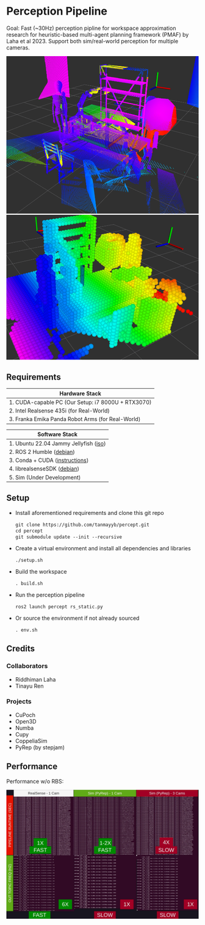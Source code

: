 # Perception Pipeline

Goal: Fast (~30Hz) perception pipline for workspace approximation research for heuristic-based multi-agent planning framework (PMAF) by Laha et al 2023. Support both sim/real-world perception for multiple cameras.

![Rviz PointCloud](imgs/250121_rviz_pointclouds.png)
![Rviz Primitives](imgs/250121_rviz_primitives.png)

## Requirements


| Hardware Stack                                     |
| ---------------------------------------------------- |
| 1. CUDA-capable PC (Our Setup: i7 8000U + RTX3070) |
| 2. Intel Realsense 435i (for Real-World)           |
| 3. Franka Emika Panda Robot Arms (for Real-World)  |


| Software Stack                                                                                                      |
| --------------------------------------------------------------------------------------------------------------------- |
| 1. Ubuntu 22.04 Jammy Jellyfish ([iso](https://releases.ubuntu.com/focal/https:/))                                      |
| 2. ROS 2 Humble ([debian](http://wiki.ros.org/noetic/Installation/Debianhttps:/))                                   |
| 3. Conda + CUDA ([instructions](https://x.com/jeremyphoward/status/1697435241152127369))                            |
| 4. librealsenseSDK ([debian](https://github.com/IntelRealSense/librealsense/blob/master/doc/distribution_linux.md)) |
| 5. Sim (Under Development)      |

## Setup

- Install aforementioned requirements and clone this git repo
    ```
    git clone https://github.com/tanmayyb/percept.git
    cd percept
    git submodule update --init --recursive
    ```
- Create a virtual environment and install all dependencies and libraries
    ```
    ./setup.sh
    ```

- Build the workspace
    ```
    . build.sh
    ```

- Run the perception pipeline
    ```
    ros2 launch percept rs_static.py
    ```
- Or source the environment if not already sourced
    ```
    . env.sh
    ```

## Credits

### Collaborators

- Riddhiman Laha
- Tinayu Ren

### Projects

- CuPoch
- Open3D
- Numba
- Cupy
- CoppeliaSim
- PyRep (by stepjam)

## Performance


Performance w/o RBS:

![Profiling Perception Pipeline](imgs/250121_pipeline_perf-min.jpg)
